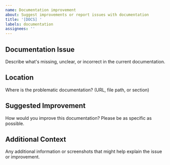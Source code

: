 ```yaml
---
name: Documentation improvement
about: Suggest improvements or report issues with documentation
title: '[DOCS] '
labels: documentation
assignees: ''
---
```


## Documentation Issue
Describe what's missing, unclear, or incorrect in the current documentation.

## Location
Where is the problematic documentation? (URL, file path, or section)

## Suggested Improvement
How would you improve this documentation? Please be as specific as possible.

## Additional Context
Any additional information or screenshots that might help explain the issue or improvement.
